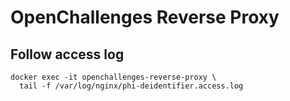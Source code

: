 # OpenChallenges Reverse Proxy

## Follow access log

```console
docker exec -it openchallenges-reverse-proxy \
  tail -f /var/log/nginx/phi-deidentifier.access.log
```